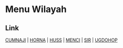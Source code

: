 # Menu Wilayah

## Link

[CUMNAJI](https://github.com/gigit-pemilu/pemilu-2024-92-papua-barat/tree/main/pilpres/hitung-suara/sub/92-papua-barat/sub/06-teluk-bintuni/sub/13-dataran-beimes/sub/2002-cumnaji)
 | 
[HORNA](https://github.com/gigit-pemilu/pemilu-2024-92-papua-barat/tree/main/pilpres/hitung-suara/sub/92-papua-barat/sub/06-teluk-bintuni/sub/13-dataran-beimes/sub/2001-horna)
 | 
[HUSS](https://github.com/gigit-pemilu/pemilu-2024-92-papua-barat/tree/main/pilpres/hitung-suara/sub/92-papua-barat/sub/06-teluk-bintuni/sub/13-dataran-beimes/sub/2005-huss)
 | 
[MENCI](https://github.com/gigit-pemilu/pemilu-2024-92-papua-barat/tree/main/pilpres/hitung-suara/sub/92-papua-barat/sub/06-teluk-bintuni/sub/13-dataran-beimes/sub/2003-menci)
 | 
[SIR](https://github.com/gigit-pemilu/pemilu-2024-92-papua-barat/tree/main/pilpres/hitung-suara/sub/92-papua-barat/sub/06-teluk-bintuni/sub/13-dataran-beimes/sub/2004-sir)
 | 
[UGDOHOP](https://github.com/gigit-pemilu/pemilu-2024-92-papua-barat/tree/main/pilpres/hitung-suara/sub/92-papua-barat/sub/06-teluk-bintuni/sub/13-dataran-beimes/sub/2006-ugdohop)

